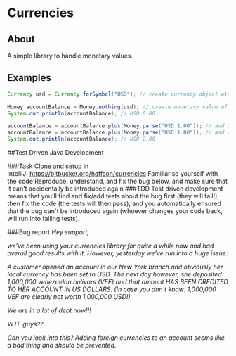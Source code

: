 # Currencies

## About

A simple library to handle monetary values.

## Examples

```java
Currency usd = Currency.forSymbol("USD"); // create currency object with symbol "USD"

Money accountBalance = Money.nothing(usd); // create monetary value of 0 for this currency
System.out.println(accountBalance); // USD 0.00

accountBalance = accountBalance.plus(Money.parse("USD 1.00")); // add 2 monetary values
accountBalance = accountBalance.plus(Money.parse("USD 1.00")); // add even more
System.out.println(accountBalance); // USD 2.00
```

##Test Driven Java Development

###Task
Clone and setup in IntelliJ: https://bitbucket.org/haffson/currencies
Familiarise yourself with the code
Reproduce, understand, and fix the bug below, and make sure that it can't accidentally be introduced again
###TDD
Test driven development means that you'll find and fix/add tests about the bug first (they will fail!), then fix the code (the tests will then pass), and you automatically ensured that the bug can't be introduced again (whoever changes your code back, will run into failing tests).

###Bug report
_Hey support,_

_we've been using your currencies library for quite a while now and had overall good results with it. However, yesterday we've run into a huge issue:_

_A customer opened an account in our New York branch and obviously her local currency has been set to USD. The next day however, she deposited 1,000,000 venezuelan bolivars (VEF) and that amount HAS BEEN CREDITED TO HER ACCOUNT IN US DOLLARS. (In case you don't know: 1,000,000 VEF are clearly not worth 1,000,000 USD!)_

_We are in a lot of debt now!!!_

_WTF guys??_

_Can you look into this? Adding foreign currencies to an account seems like a bad thing and should be prevented._


